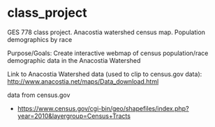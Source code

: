 # class_project
GES 778 class project.  Anacostia watershed census map. Population demographics by race

Purpose/Goals: Create interactive webmap of census population/race demographic data in the Anacostia Watershed

Link to Anacostia Watershed data (used to clip to census.gov data): http://www.anacostia.net/maps/Data_download.html

data from census.gov
- https://www.census.gov/cgi-bin/geo/shapefiles/index.php?year=2010&layergroup=Census+Tracts

